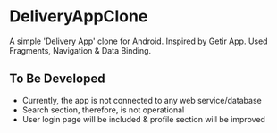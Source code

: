# DeliveryAppClone

A simple 'Delivery App' clone for Android. Inspired by Getir App.
Used Fragments, Navigation & Data Binding.

## To Be Developed
- Currently, the app is not connected to any web service/database
- Search section, therefore, is not operational
- User login page will be included & profile section will be improved



